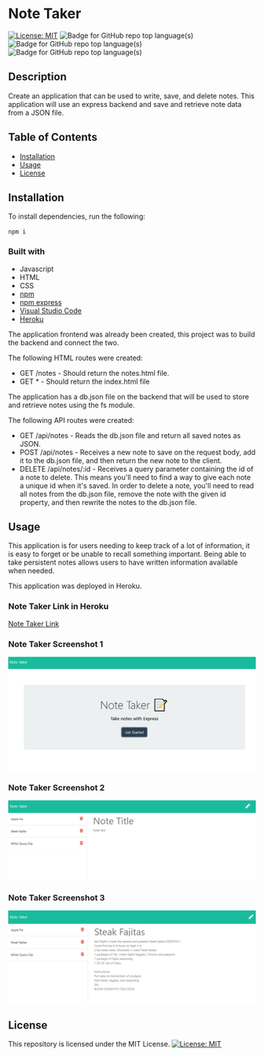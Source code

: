 # Note Taker

[![License: MIT](https://img.shields.io/badge/License-MIT-yellow.svg)](https://opensource.org/licenses/MIT) ![Badge for GitHub repo top language(s)](https://img.shields.io/badge/-JavaScript-blue)  ![Badge for GitHub repo top language(s)](https://img.shields.io/badge/-HTML-blue)  ![Badge for GitHub repo top language(s)](https://img.shields.io/badge/-CSS-blue)  


## Description

Create an application that can be used to write, save, and delete notes. This application will use an express backend and save and retrieve note data from a JSON file.

## Table of Contents
* [Installation](#installation)
* [Usage](#usage)
* [License](#license)


## Installation

To install dependencies, run the following:

```
npm i
```

### Built with
* Javascript
* HTML
* CSS
* [npm](https://nodejs.org/en/)
* [npm express](https://www.npmjs.com/package/express)
* [Visual Studio Code](code.visualstudio.com)
* [Heroku](www.heroku.com)


The application frontend was already been created, this project was to build the backend and connect the two.

The following HTML routes were created:
* GET /notes - Should return the notes.html file.
* GET * - Should return the index.html file

The application has a db.json file on the backend that will be used to store and retrieve notes using the fs module.

The following API routes were created:
* GET /api/notes - Reads the db.json file and return all saved notes as JSON.
* POST /api/notes - Receives a new note to save on the request body, add it to the db.json file, and then return the new note to the client.
* DELETE /api/notes/:id - Receives a query parameter containing the id of a note to delete. This means you'll need to find a way to give each note a unique id when it's saved. In order to delete a note, you'll need to read all notes from the db.json file, remove the note with the given id property, and then rewrite the notes to the db.json file.

## Usage

This application is for users needing to keep track of a lot of information, it is easy to forget or be unable to recall something important. Being able to take persistent notes allows users to have written information available when needed.

This application was deployed in Heroku.

### Note Taker Link in Heroku
[Note Taker Link](https://vast-brook-30237.herokuapp.com/)

### Note Taker Screenshot 1
![Note Taker Screenshot 1](./Note-Taker-Snapshot-1.PNG)

### Note Taker Screenshot 2
![Note Taker Screenshot 1](./Note-Taker-Snapshot-2.PNG)

### Note Taker Screenshot 3
![Note Taker Screenshot 1](./Note-Taker-Snapshot-3.PNG)


## License


This repository is licensed under the MIT License.
[![License: MIT](https://img.shields.io/badge/License-MIT-yellow.svg)](https://opensource.org/licenses/MIT)

